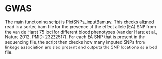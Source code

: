 # GWAS
The main functioning script is PlotSNPs_inputBam.py. This checks aligned read in a sorted bam file for the presence of the effect allele (EA) SNP from the van de Harst 75 loci for different blood phenotypes (van der Harst et al., Nature 2012. PMID: 23222517).
For each EA SNP that is present in the sequencing file, the script then checks how many imputed SNPs from linkage association are also present and outputs the SNP locations as a bed file.
